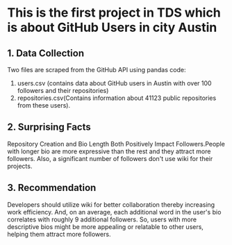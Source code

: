 
# This is the first project in TDS which is about GitHub Users in city Austin

## 1. Data Collection
Two files are scraped from the GitHub API using pandas code:
1. users.csv (contains data about GitHub users in Austin with over 100 followers and their repositories) 
2. repositories.csv(Contains information about 41123 public repositories from these users).

## 2. Surprising Facts 
Repository Creation and Bio Length Both Positively Impact Followers.People with longer bio are more expressive than the rest and they attract more followers. Also, a significant number of followers don't use wiki for their projects.

## 3. Recommendation
Developers should utilize wiki for better collaboration thereby increasing work efficiency. And, on an average, each additional word in the user's bio correlates with roughly 9 additional followers. So, users with more descriptive bios might be more appealing or relatable to other users, helping them attract more followers.
